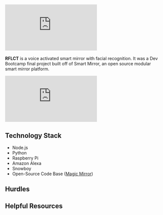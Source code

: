 ![alt-text](https://github.com/ChesterHub/RFLCTT/blob/master/assets/Logo.pdf)

**RFLCT** is a voice activated smart mirror with facial recognition. It was a Dev Bootcamp final project built off of Smart Mirror, an open source modular smart mirror platform. 

![alt-text](https://github.com/ChesterHub/RFLCTT/blob/master/assets/team.pdf)

## Technology Stack 
- Node.js
- Python
- Raspberry Pi
- Amazon Alexa
- Snowboy
- Open-Source Code Base (<a href= "https://github.com/MichMich/MagicMirror">Magic Mirror</a>)
## Hurdles 

## Helpful Resources 
